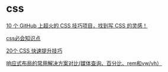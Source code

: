 # css

[10 个 GitHub 上超火的 CSS 技巧项目，找到写 CSS 的灵感！](https://mp.weixin.qq.com/s/qwfPlfoWKUWHdY3pTp7gCQ)

[css必会知识点](https://juejin.im/post/5f1566ace51d45348d3a1770)

[20个 CSS 快速提升技巧](https://mp.weixin.qq.com/s/y6a_dcieSzpbBBcqLLsjFQ)

[响应式布局的常用解决方案对比(媒体查询、百分比、rem和vw/vh）](https://github.com/forthealllight/blog/issues/13)